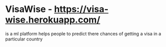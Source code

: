 # VisaWise - https://visa-wise.herokuapp.com/
is a ml platform helps people to predict there chances of getting  a visa in a particular country 
